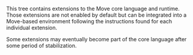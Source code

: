This tree contains extensions to the Move core language and runtime. Those extensions are not enabled by
default but can be integrated into a Move-based environment following the instructions found for each individual
extension.

Some extensions may eventually become part of the core language after some period of stabilization.

